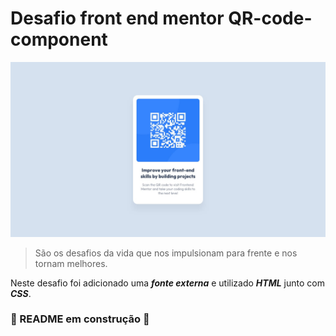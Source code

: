# Desafio front end mentor QR-code-component

![Arquivo Original](design/desktop-design.jpg)
>São os desafios da vida que nos impulsionam para frente e nos tornam melhores.

Neste desafio foi adicionado uma ***fonte externa*** e utilizado ***HTML*** junto com ***CSS***.
### 👷 README em construção 🚧
